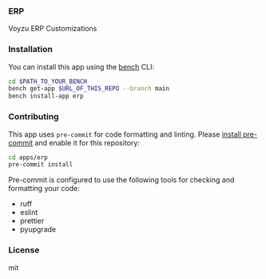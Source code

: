 ### ERP

Voyzu ERP Customizations

### Installation

You can install this app using the [bench](https://github.com/frappe/bench) CLI:

```bash
cd $PATH_TO_YOUR_BENCH
bench get-app $URL_OF_THIS_REPO --branch main
bench install-app erp
```

### Contributing

This app uses `pre-commit` for code formatting and linting. Please [install pre-commit](https://pre-commit.com/#installation) and enable it for this repository:

```bash
cd apps/erp
pre-commit install
```

Pre-commit is configured to use the following tools for checking and formatting your code:

- ruff
- eslint
- prettier
- pyupgrade

### License

mit
